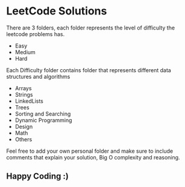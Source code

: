LeetCode Solutions
==================
There are 3 folders, each folder represents the level of difficulty the leetcode problems has.

* Easy
* Medium
* Hard

Each Difficulty folder contains folder that represents different data structures and algorithms

* Arrays
* Strings
* LinkedLists
* Trees
* Sorting and Searching
* Dynamic Programming
* Design
* Math
* Others

Feel free to add your own personal folder and make sure to include comments that explain your solution, Big O complexity and reasoning. 


Happy Coding :)
-



